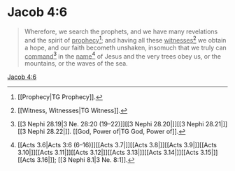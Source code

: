 # Jacob 4:6

> Wherefore, we search the prophets, and we have many revelations and the spirit of <u>prophecy</u>[^a]; and having all these <u>witnesses</u>[^b] we obtain a hope, and our faith becometh unshaken, insomuch that we truly can <u>command</u>[^c] in the <u>name</u>[^d] of Jesus and the very trees obey us, or the mountains, or the waves of the sea.

[Jacob 4:6](https://www.churchofjesuschrist.org/study/scriptures/bofm/jacob/4?lang=eng&id=p6#p6)


[^a]: [[Prophecy|TG Prophecy]].  
[^b]: [[Witness, Witnesses|TG Witness]].  
[^c]: [[3 Nephi 28.19|3 Ne. 28:20 (19–22)]][[3 Nephi 28.20|]][[3 Nephi 28.21|]][[3 Nephi 28.22|]]. [[God, Power of|TG God, Power of]].  
[^d]: [[Acts 3.6|Acts 3:6 (6–16)]][[Acts 3.7|]][[Acts 3.8|]][[Acts 3.9|]][[Acts 3.10|]][[Acts 3.11|]][[Acts 3.12|]][[Acts 3.13|]][[Acts 3.14|]][[Acts 3.15|]][[Acts 3.16|]]; [[3 Nephi 8.1|3 Ne. 8:1]].  
